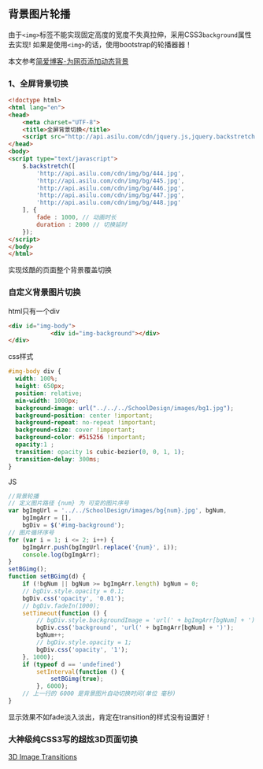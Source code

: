 ## 背景图片轮播

由于`<img>`标签不能实现固定高度的宽度不失真拉伸，采用CSS3`background`属性去实现!
如果是使用`<img>`的话，使用bootstrap的轮播器器！

本文参考[简爱博客-为网页添加动态背景](http://www.gouji.org/?post=317) 
### 1、全屏背景切换
```html
<!doctype html>
<html lang="en">
<head>
    <meta charset="UTF-8">
    <title>全屏背景切换</title>
    <script src="http://api.asilu.com/cdn/jquery.js,jquery.backstretch.min.js" type="text/javascript"></script>
</head>
<body>
<script type="text/javascript">
    $.backstretch([
        'http://api.asilu.com/cdn/img/bg/444.jpg',
        'http://api.asilu.com/cdn/img/bg/445.jpg',
        'http://api.asilu.com/cdn/img/bg/446.jpg',
        'http://api.asilu.com/cdn/img/bg/447.jpg',
        'http://api.asilu.com/cdn/img/bg/448.jpg'
    ], {
        fade : 1000, // 动画时长
        duration : 2000 // 切换延时
    });
</script>
</body>
</html>
```
实现炫酷的页面整个背景覆盖切换

### 自定义背景图片切换


html只有一个div
```html
<div id="img-body">
            <div id="img-background"></div>
</div>
```

css样式
```css
#img-body div {
  width: 100%;
  height: 650px;
  position: relative;
  min-width: 1000px;
  background-image: url("../../../SchoolDesign/images/bg1.jpg");
  background-position: center !important;
  background-repeat: no-repeat !important;
  background-size: cover !important;
  background-color: #515256 !important;
  opacity:1 ;
  transition: opacity 1s cubic-bezier(0, 0, 1, 1);
  transition-delay: 300ms;
}
```
JS


```js
//背景轮播
// 定义图片路径 {num} 为 可变的图片序号
var bgImgUrl = '../../SchoolDesign/images/bg{num}.jpg', bgNum,
    bgImgArr = [],
    bgDiv = $('#img-background');
// 图片循环序号
for (var i = 1; i <= 2; i++) {
    bgImgArr.push(bgImgUrl.replace('{num}', i));
    console.log(bgImgArr);
}
setBGimg();
function setBGimg(d) {
    if (!bgNum || bgNum >= bgImgArr.length) bgNum = 0;
    // bgDiv.style.opacity = 0.1;
    bgDiv.css('opacity', '0.01');
    // bgDiv.fadeIn(1000);
    setTimeout(function () {
        // bgDiv.style.backgroundImage = 'url(' + bgImgArr[bgNum] + ')';
        bgDiv.css('background', 'url(' + bgImgArr[bgNum] + ')');
        bgNum++;
        // bgDiv.style.opacity = 1;
        bgDiv.css('opacity', '1');
    }, 1000);
    if (typeof d == 'undefined')
        setInterval(function () {
            setBGimg(true);
        }, 6000);
    // 上一行的 6000 是背景图片自动切换时间(单位 毫秒)
}
```
显示效果不如fade淡入淡出，肯定在transition的样式没有设置好！

### 大神级纯CSS3写的超炫3D页面切换

[3D Image Transitions](http://demo.lanrenzhijia.com/yulan/210/)












